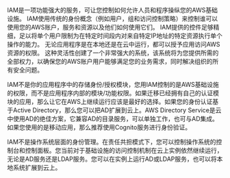 IAM是一项功能强大的服务，可让您控制如何允许人员和程序操纵您的AWS基础设施。 IAM使用传统的身份概念（例如用户，组和访问控制策略）来控制谁可以使用您的AWS账户，服务和资源以及他们如何使用它们。 IAM提供的控件足够精细，足以将单个用户限制为在特定时间段内对来自特定IP地址的特定资源执行单个操作的能力。 无论应用程序是在本地还是在云中运行，都可以授予应用访问AWS资源的权限。 这种灵活性创建了一个非常强大的系统，该系统将为您提供所需的全部权力，以确保您的AWS账户用户能够满足您的业务需求，同时解决组织的所有安全问题。

IAM不是你的应用程序中的存储身份/授权模块，您用IAM控制的是AWS基础设施的权限，而不是应用程序内部的模块/功能权限。如果迁移已经拥有自己的认证模块的应用，那么让它在AWS上继续运行应该是最好的选择。如果您的身份认证基于Active Directory，那么您可以把AD扩展到云上。AWS Directory Service是云中使用AD的绝佳方案，它兼容AD的目录服务，可以单独工作，也可与AD集成。如果您使用的是移动应用，那么推荐使用Cognito服务进行身份验证。

IAM不是操作系统层面的身份管理。在责任共担模式下，您可以控制操作系统的控制台和控制面板。您当前对于基础设施的访问控制机制在云上实例依然继续运行，无论是AD服务还是LDAP服务。您可以在实例上运行AD或LDAP服务，也可以将本地系统扩展到云上。



